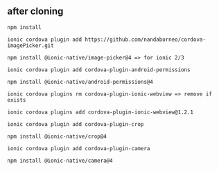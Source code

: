## after cloning

    npm install
    
    ionic cordova plugin add https://github.com/nandaborneo/cordova-imagePicker.git
    
    npm install @ionic-native/image-picker@4 => for ionic 2/3
    
    ionic cordova plugin add cordova-plugin-android-permissions
    
    npm install @ionic-native/android-permissions@4
    
    ionic cordova plugins rm cordova-plugin-ionic-webview => remove if exists
    
    ionic cordova plugins add cordova-plugin-ionic-webview@1.2.1 
    
    ionic cordova plugin add cordova-plugin-crop
    
    npm install @ionic-native/crop@4
    
    ionic cordova plugin add cordova-plugin-camera
    
    npm install @ionic-native/camera@4
